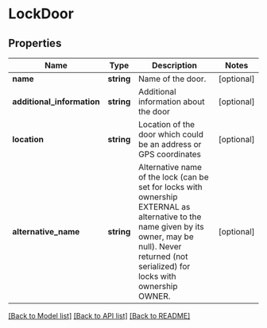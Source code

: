 # LockDoor

## Properties
Name | Type | Description | Notes
------------ | ------------- | ------------- | -------------
**name** | **string** | Name of the door. | [optional] 
**additional_information** | **string** | Additional information about the door | [optional] 
**location** | **string** | Location of the door which could be an address or GPS coordinates | [optional] 
**alternative_name** | **string** | Alternative name of the lock (can be set for locks with ownership EXTERNAL as alternative to the name given by its owner, may be null). Never returned (not serialized) for locks with ownership OWNER. | [optional] 

[[Back to Model list]](../README.md#documentation-for-models) [[Back to API list]](../README.md#documentation-for-api-endpoints) [[Back to README]](../README.md)


